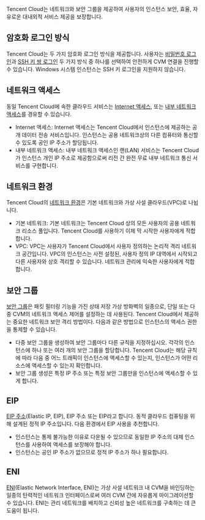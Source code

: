 Tencent Cloud는 네트워크와 보안 그룹을 제공하여 사용자의 인스턴스 보안, 효율, 자유로운 대내외적 서비스 제공을 보장합니다.

## 암호화 로그인 방식
Tencent Cloud는 두 가지 암호화 로그인 방식을 제공합니다. 사용자는 [비밀번호 로그인](/doc/product/213/6093)과 [SSH 키 쌍 로그인](/doc/product/213/6092) 두 가지 방식 중 하나를 선택하여 안전하게 CVM 연결을 진행할 수 있습니다. Windows 시스템 인스턴스는 SSH 키 로그인을 지원하지 않습니다.

## 네트워크 액세스
동일 Tencent Cloud에 속한 클라우드 서비스는 [Internet 액세스](/doc/product/213/5224), 또는 [내부 네트워크 액세스](/doc/product/213/5225)를 경유할 수 있습니다.
 - Internet 액세스: Internet 액세스는 Tencent Cloud에서 인스턴스에 제공하는 공개 데이터 전송 서비스입니다. 인스턴스는 공용 네트워크상의 다른 컴퓨터와 통신할 수 있도록 공인 IP 주소가 할당됩니다.
 - 내부 네트워크 액세스: 내부 네트워크 액세스인 랜(LAN) 서비스는 Tencent Cloud가 인스턴스 개인 IP 주소로 제공함으로써 리전 간 완전 무료 내부 네트워크 통신 서비스를 구현합니다.

## 네트워크 환경
Tencent Cloud의 [네트워크 환경](/doc/product/213/5227)은 기본 네트워크와 가상 사설 클라우드(VPC)로 나뉩니다.
 - 기본 네트워크: 기본 네트워크는 Tencent Cloud 상의 모든 사용자의 공용 네트워크 리소스 풀입니다. Tencent Cloud를 사용하기 이제 막 시작한 사용자에게 적합합니다.
 - VPC: VPC는 사용자가 Tencent Cloud에서 사용자 정의하는 논리적 격리 네트워크 공간입니다. VPC의 인스턴스는 사전 설정된, 사용자 정의 IP 대역에서 시작되고 다른 사용자와 상호 격리할 수 있습니다. 네트워크 관리에 익숙한 사용자에게 적합합니다.

## 보안 그룹
[보안 그룹](/doc/product/213/5221)은 패킷 필터링 기능을 가진 상태 저장 가상 방화벽의 일종으로, 단일 또는 다중 CVM의 네트워크 액세스 제어를 설정하는 데 사용된다. Tencent Cloud에서 제공하는 중요한 네트워크 보안 격리 방법이다.
다음과 같은 방법으로 인스턴스의 액세스 권한을 통제할 수 있습니다.
 - 다중 보안 그룹을 생성하여 보안 그룹마다 다른 규칙을 지정하십시오.
 각각의 인스턴스에 하나 또는 여러 개의 보안 그룹을 할당합니다. Tencent Cloud는 해당 규칙에 따라 다음 중 어느 트래픽이 인스턴스에 액세스할 수 있는지, 인스턴스가 어떤 리소스에 액세스할 수 있는지 확인합니다.
 - 보안 그룹 생성은 특정 IP 주소 또는 특정 보안 그룹만을 인스턴스에 액세스할 수 있게 합니다.

## EIP
[EIP 주소](/doc/product/213/5733)(Elastic IP, EIP), EIP 주소 또는 EIP라고 합니다. 동적 클라우드 컴퓨팅을 위해 설계된 정적 IP 주소입니다.
다음 환경에서 EIP 사용을 추천합니다.
 - 인스턴스는 통제 불가능한 이유로 다운될 수 있으므로 동일한 IP 주소의 대체 인스턴스를 사용하여 액세스를 보장해야 합니다.
 - 인스턴스는 공인 IP 주소가 없으므로 정적 IP 주소가 하나 필요합니다.

## ENI
[ENI](/doc/product/213/6514)(Elastic Network Interface, ENI)는 가상 사설 네트워크 내 CVM을 바인딩하는 일종의 탄력적인 네트워크 인터페이스로써 여러 CVM 간에 자유롭게 마이그레이션할 수 있습니다. ENI는 관리 네트워크를 배치하고 신뢰성 높은 네트워크를 구축하는 데 큰 도움이 됩니다.
